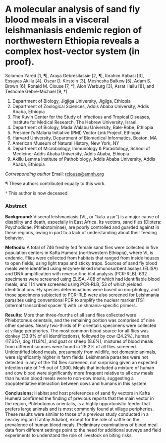 # A molecular analysis of sand fly blood meals in a visceral leishmaniasis endemic region of northwestern Ethiopia reveals a complex host-vector system (in proof).

Solomon Yared [1, ¶], Araya Gebresilassie [2, ¶], Ibrahim Abbasi [3], Essayas Aklilu [4], Oscar D. Kirstein [3], Meshesha Balkew [5], Adam S. Brown [6], Ronald M. Clouse [7, *], Alon Warburg [3], Asrat Hailu [8], and Teshome Gebre-Michael [9, †]

1. Department of Biology, Jigjiga University, Jigjiga, Ethiopia
2. Department of Zoological Sciences, Addis Ababa University, Addis Ababa, Ethiopia
3. The Kuvin Center for the Study of Infectious and Tropical Diseases, Institute for Medical Research, The Hebrew University, Israel.
4. Department of Biology, Mada Walabu University, Bale-Robe, Ethiopia
5. President’s Malaria Initiative (PMI) Vector Link Project, Ethiopia
6. Harvard University, Department of Biomedical Informatics, Boston, MA
7. American Museum of Natural History, New York, NY
8. Department of Microbiology, Immunology & Parasitology, School of Medicine; Addis Ababa University, Addis Ababa, Ethiopia
9. Aklilu Lemma Institute of Pathobiology, Addis Ababa University, Addis Ababa, Ethiopia

*Corresponding author*
Email: rclouse@amnh.org

¶ These authors contributed equally to this work.

† This author is now deceased.


### Abstract
**Background:** Visceral leishmaniasis (VL, or “kala-azar”) is a major cause of disability and death, especially in East Africa. Its vectors, sand flies (Diptera: Psychodidae: Phlebotominae), are poorly controlled and guarded against in these regions, owing in part to a lack of understanding about their feeding behavior.

**Methods:** A total of 746 freshly fed female sand flies were collected in five population centers in Kafta Humera (northwestern Ethiopia), where VL is endemic. Flies were collected from habitats that ranged from inside houses to open fields, using light traps and sticky traps. Sources of sand fly blood meals were identified using enzyme-linked immunosorbent assays (ELISA) and DNA amplification with reverse-line blot analysis (PCR-RLB); 632 specimens were screened using ELISA, 408 of which had identifiable blood meals, and 114 were screened using PCR-RLB, 53 of which yielded identifications. Fly species determinations were based on morphology, and those specimens subjected to PCR-RLB were also screened for Leishmania parasites using conventional PCR to amplify the nuclear marker ITS1 (internal transcribed spacer 1) with Leishmania-specific primers.

**Results:** More than three-fourths of all sand flies collected were Phlebotomus orientalis, and the remaining portion was comprised of nine other species. Nearly two-thirds of P. orientalis specimens were collected at village peripheries. The most common blood source for all flies was donkey (33.9% of all identifications), followed by cow (24.2%), human (17.6%), dog (11.8%), and goat or sheep (8.6%); mixtures of blood meals from different sources were found in 28.2% of all flies screened. Unidentified blood meals, presumably from wildlife, not domestic animals, were significantly higher in farm fields. Leishmania parasites were not detected in any of the 114 flies screened, not surprising given an expected infection rate of 1–5 out of 1,000. Meals that included a mixture of human and cow blood were significantly more frequent relative to all cow meals than human blood meals were to non-cow meals, suggesting a zoopotentiative interaction between cows and humans in this system.

**Conclusions:** Habitat and host preferences of sand fly vectors in Kafta Humera confirmed the finding of previous reports that the main vector in the region, Phlebotomus orientalis, is a highly opportunistic feeder that prefers large animals and is most commonly found at village peripheries. These results were similar to those of a previous study conducted in a nearby region (Tahtay Adiabo), except for the role of cattle on the prevalence of human blood meals. Preliminary examinations of blood meal data from different settings point to the need for additional surveys and field experiments to understand the role of livestock on biting risks.
